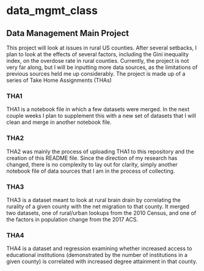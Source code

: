 # data_mgmt_class
## Data Management Main Project
This project will look at issues in rural US counties. After several setbacks, I plan to look at the effects of several factors, including the Gini inequality index, on the overdose rate in rural counties. Currently, the project is not very far along, but I will be inputting more data sources, as the limitations of previous sources held me up considerably.
The project is made up of a series of Take Home Assignments (THAs)
### THA1 
THA1 is a notebook file in which a few datasets were merged. In the next couple weeks I plan to supplement this with a new set of datasets that I will clean and merge in another notebook file. 
### THA2 
THA2 was mainly the process of uploading THA1 to this repository and the creation of this README file. Since the direction of my research has changed, there is no complexity to lay out for clarity, simply another notebook file of data sources that I am in the process of collecting.
### THA3 
THA3 is a dataset meant to look at rural brain drain by correlating the rurality of a given county with the net migration to that county. It merged two datasets, one of rural/urban lookups from the 2010 Census, and one of the factors in population change from the 2017 ACS. 
### THA4
THA4 is a dataset and regression examining whether increased access to educational institutions (demonstrated by the number of institutions in a given county) is correlated with increased degree attainment in that county.
